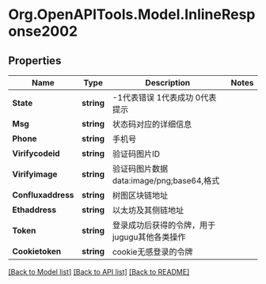 
# Org.OpenAPITools.Model.InlineResponse2002

## Properties

Name | Type | Description | Notes
------------ | ------------- | ------------- | -------------
**State** | **string** | -1代表错误 1代表成功 0代表提示 | 
**Msg** | **string** | 状态码对应的详细信息 | 
**Phone** | **string** | 手机号 | 
**Virifycodeid** | **string** | 验证码图片ID | 
**Virifyimage** | **string** | 验证码图片数据data:image/png;base64,格式 | 
**Confluxaddress** | **string** | 树图区块链地址 | 
**Ethaddress** | **string** | 以太坊及其侧链地址 | 
**Token** | **string** | 登录成功后获得的令牌，用于jugugu其他各类操作 | 
**Cookietoken** | **string** | cookie无感登录的令牌 | 

[[Back to Model list]](../README.md#documentation-for-models)
[[Back to API list]](../README.md#documentation-for-api-endpoints)
[[Back to README]](../README.md)

